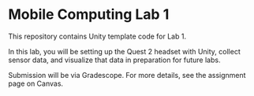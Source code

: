 # Mobile Computing Lab 1

This repository contains Unity template code for Lab 1.

In this lab, you will be setting up the Quest 2 headset with Unity, collect sensor data, and visualize that data in preparation for future labs.

Submission will be via Gradescope. For more details, see the assignment page on Canvas.

